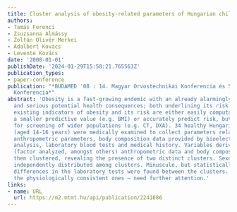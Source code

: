 ```yaml
---
title: Cluster analysis of obesity-related parameters of Hungarian children
authors:
- Tamás Ferenci
- Zsuzsanna Almássy
- Zoltán Olivér Merkei
- Adalbert Kovács
- Levente Kovács
date: '2008-01-01'
publishDate: '2024-01-29T15:58:21.765563Z'
publication_types:
- paper-conference
publication: "*BUDAMED '08 : 14. Magyar Orvostechnikai Konferencia és 5. Magyar Klinikai-mérnöki
  Konferencia*"
abstract: 'Obesity is a fast-growing endemic with an already alarmingly high prevalence
  and serious potential health consequences; both underlining its risk. Currently
  existing indicators of obesity and its risk are either easily computable, but of
  a smaller predictive value (e.g. BMI) or accurately predict risk, but are unfit
  for screening of wider populations (e.g. CT, DXA). 34 healthy Hungarian children
  (aged 14-16 years) were medically examined to collect parameters related to obesity:
  anthropometric parameters, body composition data provided by bioelectric impedance
  analysis, laboratory blood tests and medical history. Variables derived from prepared
  (factor analyzed, amongst others) anthropometric data and body composition were
  then clustered, revealing the presence of two distinct clusters. Sexes are fortunately
  independently distributed among clusters. Minuscule, but statistically significant
  differences in the laboratory tests were found between the clusters. These – especially
  the physiologically consistent ones – need further attention.'
links:
- name: URL
  url: https://m2.mtmt.hu/api/publication/2241686
---
```

